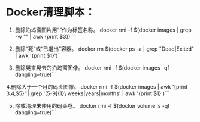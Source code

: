 Docker清理脚本：
================================================================================

1. 删除泊坞窗图片用“”作为标签名称。
docker rmi -f $(docker images | grep -w "<none>" | awk {print $3})```

2. 删除“死”或“已退出”容器。
docker rm $(docker ps -a | grep "Dead\|Exited" | awk '{print $1}')```

3. 删除晃来晃去的泊坞窗图像。
docker rmi -f $(docker images -qf dangling=true)```

4.删除大于一个月的码头图像。
docker rmi -f $(docker images | awk '{print $3,$4,$5}' | grep '[5-9]\{1\}\ weeks\|years\|months' | awk '{print $1}')```

5. 除或清理未使用的码头卷。
docker rmi -f $(docker volume ls -qf dangling=true)```
